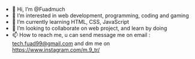 - 👋 Hi, I’m @Fuadmuch
- 👀 I’m interested in web development, programming, coding and gaming
- 🌱 I’m currently learning HTML, CSS, JavaScript
- 💞️ I’m looking to collaborate on web project, and learn by doing
- 📫 How to reach me, u can send message me on email : tech.fuad99@gmail.com and dm me on https://www.instagram.com/m.9_tr/ 

<!---
Fuadmuch/Fuadmuch is a ✨ special ✨ repository because its `README.md` (this file) appears on your GitHub profile.
You can click the Preview link to take a look at your changes.
--->
